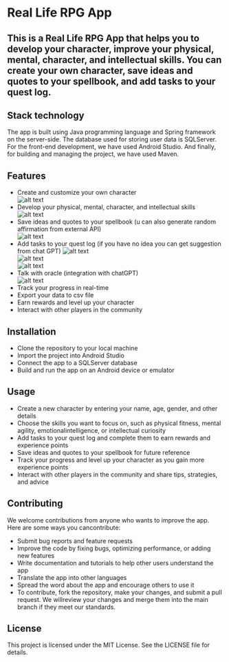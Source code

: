 # Real Life RPG App
## This is a Real Life RPG App that helps you to develop your character, improve your physical, mental, character, and intellectual skills. You can create your own character, save ideas and quotes to your spellbook, and add tasks to your quest log.

## Stack technology
The app is built using Java programming language and Spring framework on the server-side. The database used for storing user data is SQLServer. For the front-end development, we have used Android Studio. And finally, for building and managing the project, we have used Maven.

## Features
* Create and customize your own character  
![alt text](https://github.com/scaamp/yourRPG/blob/oracle/screenshot/create_character.png?raw=true) 
* Develop your physical, mental, character, and intellectual skills  
![alt text](https://github.com/scaamp/yourRPG/blob/oracle/screenshot/character_stat.png?raw=true)    
* Save ideas and quotes to your spellbook (u can also generate random affirmation from external API)  
![alt text](https://github.com/scaamp/yourRPG/blob/oracle/screenshot/new_spell.png?raw=true)  
* Add tasks to your quest log  (if you have no idea you can get suggestion from chat GPT)
![alt text](https://github.com/scaamp/yourRPG/blob/oracle/screenshot/new_quest.png?raw=true)   
![alt text](https://github.com/scaamp/yourRPG/blob/oracle/screenshot/new_quest_GPT.png?raw=true)    
![alt text](https://github.com/scaamp/yourRPG/blob/oracle/screenshot/questlog.png?raw=true)  
* Talk with oracle (integration with chatGPT)  
![alt text](https://github.com/scaamp/yourRPG/blob/oracle/screenshot/oracle.png?raw=true)  
* Track your progress in real-time
* Export your data to csv file
* Earn rewards and level up your character
* Interact with other players in the community

## Installation
* Clone the repository to your local machine
* Import the project into Android Studio
* Connect the app to a SQLServer database
* Build and run the app on an Android device or emulator

## Usage
* Create a new character by entering your name, age, gender, and other details
* Choose the skills you want to focus on, such as physical fitness, mental agility, emotionalintelligence, or intellectual curiosity
* Add tasks to your quest log and complete them to earn rewards and experience points
* Save ideas and quotes to your spellbook for future reference
* Track your progress and level up your character as you gain more experience points
* Interact with other players in the community and share tips, strategies, and advice

## Contributing
We welcome contributions from anyone who wants to improve the app. Here are some ways you cancontribute:
* Submit bug reports and feature requests
* Improve the code by fixing bugs, optimizing performance, or adding new features
* Write documentation and tutorials to help other users understand the app
* Translate the app into other languages
* Spread the word about the app and encourage others to use it
* To contribute, fork the repository, make your changes, and submit a pull request. We willreview your changes and merge them into the main branch if they meet our standards.
## License
This project is licensed under the MIT License. See the LICENSE file for details.